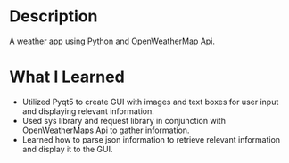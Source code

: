 # Description

A weather app using Python and OpenWeatherMap Api.

# What I Learned

* Utilized Pyqt5 to create GUI with images and text boxes for user input and displaying relevant information.
* Used sys library and request library in conjunction with OpenWeatherMaps Api to gather information.
* Learned how to parse json information to retrieve relevant information and display it to the GUI.
